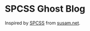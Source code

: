 # SPCSS Ghost Blog

Inspired by [SPCSS](https://github.com/susam/spcss) from [susam.net](https://susam.net).
